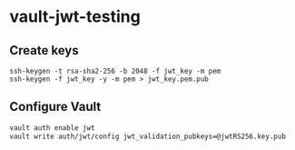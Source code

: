 # vault-jwt-testing

## Create keys
```
ssh-keygen -t rsa-sha2-256 -b 2048 -f jwt_key -m pem
ssh-keygen -f jwt_key -y -m pem > jwt_key.pem.pub
```

## Configure Vault
```bash
vault auth enable jwt
vault write auth/jwt/config jwt_validation_pubkeys=@jwtRS256.key.pub
```